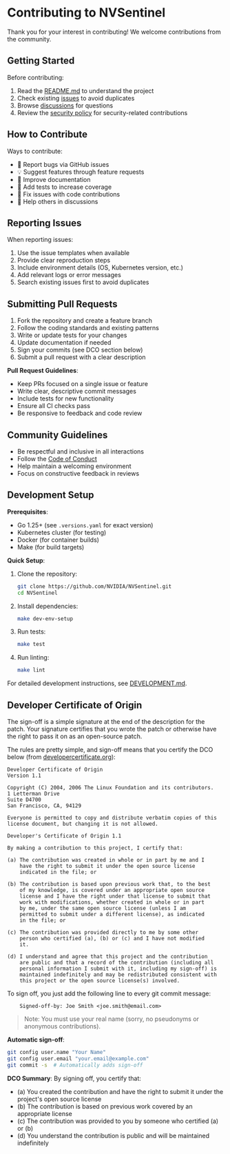 # Contributing to NVSentinel

Thank you for your interest in contributing! We welcome contributions from the community.

## Getting Started

Before contributing:

1. Read the [README.md](README.md) to understand the project
2. Check existing [issues](https://github.com/NVIDIA/NVSentinel/issues) to avoid duplicates
3. Browse [discussions](https://github.com/NVIDIA/NVSentinel/discussions) for questions
4. Review the [security policy](SECURITY.md) for security-related contributions

## How to Contribute

Ways to contribute:

- 🐛 Report bugs via GitHub issues
- 💡 Suggest features through feature requests
- 📝 Improve documentation
- 🧪 Add tests to increase coverage
- 🔧 Fix issues with code contributions
- 💬 Help others in discussions

## Reporting Issues

When reporting issues:

1. Use the issue templates when available
2. Provide clear reproduction steps
3. Include environment details (OS, Kubernetes version, etc.)
4. Add relevant logs or error messages
5. Search existing issues first to avoid duplicates

## Submitting Pull Requests

1. Fork the repository and create a feature branch
2. Follow the coding standards and existing patterns
3. Write or update tests for your changes
4. Update documentation if needed
5. Sign your commits (see DCO section below)
6. Submit a pull request with a clear description

**Pull Request Guidelines**:
- Keep PRs focused on a single issue or feature
- Write clear, descriptive commit messages
- Include tests for new functionality
- Ensure all CI checks pass
- Be responsive to feedback and code review

## Community Guidelines

- Be respectful and inclusive in all interactions
- Follow the [Code of Conduct](https://docs.nvidia.com/cuda/eula/index.html)
- Help maintain a welcoming environment
- Focus on constructive feedback in reviews

## Development Setup

**Prerequisites**:
- Go 1.25+ (see `.versions.yaml` for exact version)
- Kubernetes cluster (for testing)
- Docker (for container builds)
- Make (for build targets)

**Quick Setup**:

1. Clone the repository:
   ```bash
   git clone https://github.com/NVIDIA/NVSentinel.git
   cd NVSentinel
   ```

2. Install dependencies:
   ```bash
   make dev-env-setup
   ```

3. Run tests:
   ```bash
   make test
   ```

4. Run linting:
   ```bash
   make lint
   ```

For detailed development instructions, see [DEVELOPMENT.md](DEVELOPMENT.md).

## Developer Certificate of Origin

The sign-off is a simple signature at the end of the description for the patch.
Your signature certifies that you wrote the patch or otherwise have the right
to pass it on as an open-source patch.

The rules are pretty simple, and sign-off means that you certify the DCO below
(from [developercertificate.org](http://developercertificate.org/)):

```
Developer Certificate of Origin
Version 1.1

Copyright (C) 2004, 2006 The Linux Foundation and its contributors.
1 Letterman Drive
Suite D4700
San Francisco, CA, 94129

Everyone is permitted to copy and distribute verbatim copies of this
license document, but changing it is not allowed.

Developer's Certificate of Origin 1.1

By making a contribution to this project, I certify that:

(a) The contribution was created in whole or in part by me and I
    have the right to submit it under the open source license
    indicated in the file; or

(b) The contribution is based upon previous work that, to the best
    of my knowledge, is covered under an appropriate open source
    license and I have the right under that license to submit that
    work with modifications, whether created in whole or in part
    by me, under the same open source license (unless I am
    permitted to submit under a different license), as indicated
    in the file; or

(c) The contribution was provided directly to me by some other
    person who certified (a), (b) or (c) and I have not modified
    it.

(d) I understand and agree that this project and the contribution
    are public and that a record of the contribution (including all
    personal information I submit with it, including my sign-off) is
    maintained indefinitely and may be redistributed consistent with
    this project or the open source license(s) involved.
```

To sign off, you just add the following line to every git commit message:

```
    Signed-off-by: Joe Smith <joe.smith@email.com>
```

> Note: You must use your real name (sorry, no pseudonyms or anonymous contributions).

**Automatic sign-off**:
```bash
git config user.name "Your Name"
git config user.email "your.email@example.com"
git commit -s  # Automatically adds sign-off
```

**DCO Summary**: By signing off, you certify that:

- (a) You created the contribution and have the right to submit it under the project's open source license
- (b) The contribution is based on previous work covered by an appropriate license
- (c) The contribution was provided to you by someone who certified (a) or (b)
- (d) You understand the contribution is public and will be maintained indefinitely
